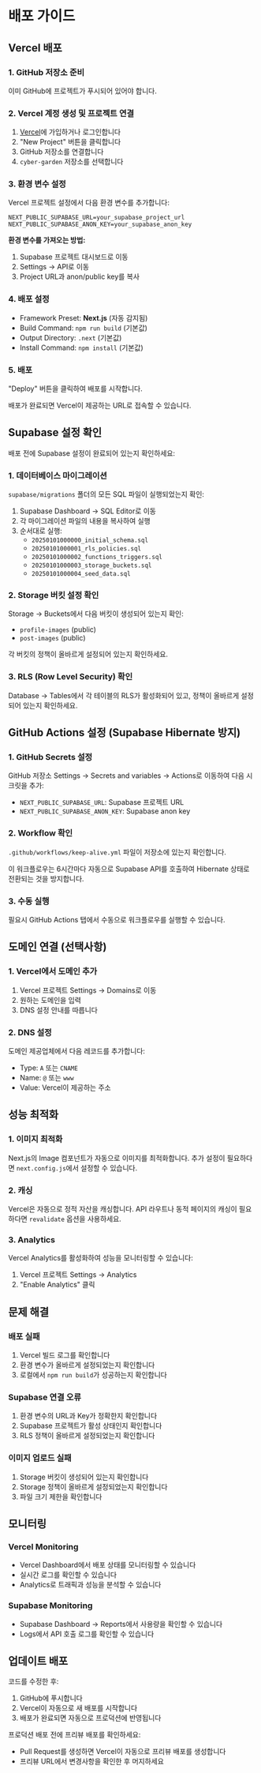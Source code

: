 # 배포 가이드

## Vercel 배포

### 1. GitHub 저장소 준비

이미 GitHub에 프로젝트가 푸시되어 있어야 합니다.

### 2. Vercel 계정 생성 및 프로젝트 연결

1. [Vercel](https://vercel.com)에 가입하거나 로그인합니다
2. "New Project" 버튼을 클릭합니다
3. GitHub 저장소를 연결합니다
4. `cyber-garden` 저장소를 선택합니다

### 3. 환경 변수 설정

Vercel 프로젝트 설정에서 다음 환경 변수를 추가합니다:

```
NEXT_PUBLIC_SUPABASE_URL=your_supabase_project_url
NEXT_PUBLIC_SUPABASE_ANON_KEY=your_supabase_anon_key
```

**환경 변수를 가져오는 방법:**
1. Supabase 프로젝트 대시보드로 이동
2. Settings → API로 이동
3. Project URL과 anon/public key를 복사

### 4. 배포 설정

- Framework Preset: **Next.js** (자동 감지됨)
- Build Command: `npm run build` (기본값)
- Output Directory: `.next` (기본값)
- Install Command: `npm install` (기본값)

### 5. 배포

"Deploy" 버튼을 클릭하여 배포를 시작합니다.

배포가 완료되면 Vercel이 제공하는 URL로 접속할 수 있습니다.

## Supabase 설정 확인

배포 전에 Supabase 설정이 완료되어 있는지 확인하세요:

### 1. 데이터베이스 마이그레이션

`supabase/migrations` 폴더의 모든 SQL 파일이 실행되었는지 확인:

1. Supabase Dashboard → SQL Editor로 이동
2. 각 마이그레이션 파일의 내용을 복사하여 실행
3. 순서대로 실행:
   - `20250101000000_initial_schema.sql`
   - `20250101000001_rls_policies.sql`
   - `20250101000002_functions_triggers.sql`
   - `20250101000003_storage_buckets.sql`
   - `20250101000004_seed_data.sql`

### 2. Storage 버킷 설정 확인

Storage → Buckets에서 다음 버킷이 생성되어 있는지 확인:

- `profile-images` (public)
- `post-images` (public)

각 버킷의 정책이 올바르게 설정되어 있는지 확인하세요.

### 3. RLS (Row Level Security) 확인

Database → Tables에서 각 테이블의 RLS가 활성화되어 있고,
정책이 올바르게 설정되어 있는지 확인하세요.

## GitHub Actions 설정 (Supabase Hibernate 방지)

### 1. GitHub Secrets 설정

GitHub 저장소 Settings → Secrets and variables → Actions로 이동하여 다음 시크릿을 추가:

- `NEXT_PUBLIC_SUPABASE_URL`: Supabase 프로젝트 URL
- `NEXT_PUBLIC_SUPABASE_ANON_KEY`: Supabase anon key

### 2. Workflow 확인

`.github/workflows/keep-alive.yml` 파일이 저장소에 있는지 확인합니다.

이 워크플로우는 6시간마다 자동으로 Supabase API를 호출하여
Hibernate 상태로 전환되는 것을 방지합니다.

### 3. 수동 실행

필요시 GitHub Actions 탭에서 수동으로 워크플로우를 실행할 수 있습니다.

## 도메인 연결 (선택사항)

### 1. Vercel에서 도메인 추가

1. Vercel 프로젝트 Settings → Domains로 이동
2. 원하는 도메인을 입력
3. DNS 설정 안내를 따릅니다

### 2. DNS 설정

도메인 제공업체에서 다음 레코드를 추가합니다:

- Type: `A` 또는 `CNAME`
- Name: `@` 또는 `www`
- Value: Vercel이 제공하는 주소

## 성능 최적화

### 1. 이미지 최적화

Next.js의 Image 컴포넌트가 자동으로 이미지를 최적화합니다.
추가 설정이 필요하다면 `next.config.js`에서 설정할 수 있습니다.

### 2. 캐싱

Vercel은 자동으로 정적 자산을 캐싱합니다.
API 라우트나 동적 페이지의 캐싱이 필요하다면
`revalidate` 옵션을 사용하세요.

### 3. Analytics

Vercel Analytics를 활성화하여 성능을 모니터링할 수 있습니다:

1. Vercel 프로젝트 Settings → Analytics
2. "Enable Analytics" 클릭

## 문제 해결

### 배포 실패

1. Vercel 빌드 로그를 확인합니다
2. 환경 변수가 올바르게 설정되었는지 확인합니다
3. 로컬에서 `npm run build`가 성공하는지 확인합니다

### Supabase 연결 오류

1. 환경 변수의 URL과 Key가 정확한지 확인합니다
2. Supabase 프로젝트가 활성 상태인지 확인합니다
3. RLS 정책이 올바르게 설정되었는지 확인합니다

### 이미지 업로드 실패

1. Storage 버킷이 생성되어 있는지 확인합니다
2. Storage 정책이 올바르게 설정되었는지 확인합니다
3. 파일 크기 제한을 확인합니다

## 모니터링

### Vercel Monitoring

- Vercel Dashboard에서 배포 상태를 모니터링할 수 있습니다
- 실시간 로그를 확인할 수 있습니다
- Analytics로 트래픽과 성능을 분석할 수 있습니다

### Supabase Monitoring

- Supabase Dashboard → Reports에서 사용량을 확인할 수 있습니다
- Logs에서 API 호출 로그를 확인할 수 있습니다

## 업데이트 배포

코드를 수정한 후:

1. GitHub에 푸시합니다
2. Vercel이 자동으로 새 배포를 시작합니다
3. 배포가 완료되면 자동으로 프로덕션에 반영됩니다

프로덕션 배포 전에 프리뷰 배포를 확인하세요:
- Pull Request를 생성하면 Vercel이 자동으로 프리뷰 배포를 생성합니다
- 프리뷰 URL에서 변경사항을 확인한 후 머지하세요
